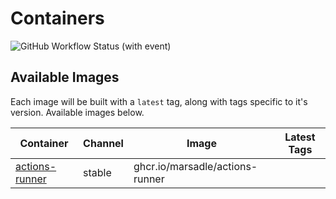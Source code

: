 <!---
NOTE: AUTO-GENERATED FILE
to edit this file, instead edit its template at: ./github/scripts/templates/README.md.j2
-->

# Containers

![GitHub Workflow Status (with event)](https://img.shields.io/github/actions/workflow/status/marsadle/containers/release-scheduled.yaml?style=for-the-badge&label=Scheduled%20Release)

## Available Images

Each image will be built with a `latest` tag, along with tags specific to it's version. Available images below.

Container | Channel | Image | Latest Tags
--- | --- | --- | ---
[actions-runner]() | stable | ghcr.io/marsadle/actions-runner |
